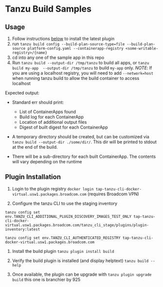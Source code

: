 # Tanzu Build Samples

## Usage
1. Follow instructions [below](#plugin-installation) to install the latest plugin
2. run `tanzu build config --build-plan-source-type=file --build-plan-source platform-config.yaml --containerapp-registry <some-writable-registry>/{name}`
3. cd into any one of the sample app in this repo
4. Run `tanzu build --output-dir /tmp/tanzu` to build all apps, or `tanzu build my-app  --output-dir /tmp/tanzu` to build `my-app` only.
 *NOTE*: If you are using a localhost registry, you will need to add `--network=host` when running tanzu build to allow the build container to access localhost
 
Expected output:

- Standard err should print:

    - List of ContainerApps found
    - Build log for each ContainerApp
    - Location of additional output files
    - Digest of built digest for each ContainerApp

- A temporary directory should be created, but can be customized via `tanzu build --output-dir ./some/dir/`. This dir will be printed to stdout at the end of the build.

- There will be a sub-directory for each built ContainerApp. The contents will vary depending on the runtime

##  Plugin Installation

1. Login to the plugin registry `docker login tap-tanzu-cli-docker-virtual.usw1.packages.broadcom.com` (requires Broadcom VPN)

1. Configure the tanzu CLI to use the staging inventory

```shell
tanzu config set env.TANZU_CLI_ADDITIONAL_PLUGIN_DISCOVERY_IMAGES_TEST_ONLY tap-tanzu-cli-docker-virtual.usw1.packages.broadcom.com/tanzu_cli_stage/plugins/plugin-inventory:latest

tanzu config set env.TANZU_CLI_AUTHENTICATED_REGISTRY tap-tanzu-cli-docker-virtual.usw1.packages.broadcom.com
```

1. Install the build plugin `tanzu plugin install build`

1. Verify the build plugin is installed (and display helptext) `tanzu build --help`

1. Once available, the plugin can be upgrade with `tanzu plugin upgrade build`
this one is branchier by 925
